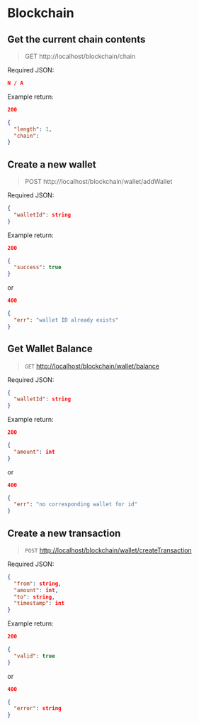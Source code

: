 # Blockchain

## Get the current chain contents

> GET http://localhost/blockchain/chain

Required JSON:

```json
N / A
```

Example return:

```json
200

{
  "length": 1,
  "chain":
}
```

## Create a new wallet

> POST http://localhost/blockchain/wallet/addWallet

Required JSON:

```json
{
  "walletId": string
}
```

Example return:

```json
200

{
  "success": true
}
```

or

```json
400

{
  "err": "wallet ID already exists"
}
```

## Get Wallet Balance

> `GET` <http://localhost/blockchain/wallet/balance>

Required JSON:

```json
{
  "walletId": string
}
```

Example return:

```json
200

{
  "amount": int
}
```

or

```json
400

{
  "err": "no corresponding wallet for id"
}
```

## Create a new transaction

> `POST` <http://localhost/blockchain/wallet/createTransaction>

Required JSON:

```json
{
  "from": string,
  "amount": int,
  "to": string,
  "timestamp": int
}
```

Example return:

```json
200

{
  "valid": true
}
```

or

```json
400

{
  "error": string
}
```
